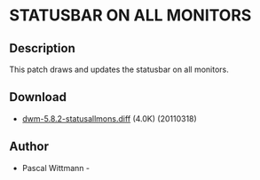 STATUSBAR ON ALL MONITORS
=========================

Description
-----------
This patch draws and updates the statusbar on all monitors.

Download
--------
* [dwm-5.8.2-statusallmons.diff](dwm-5.8.2-statusallmons.diff) (4.0K) (20110318)

Author
------
* Pascal Wittmann - <mail at pascal-wittmann dot de>
